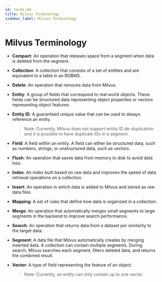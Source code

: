 ```yaml
---
id: terms.md
title: Milvus Terminology
sidebar_label: Milvus Terminology
---
```


# Milvus Terminology

- **Compact**: An operation that releases space from a segment when data is deleted from the segment.

- **Collection**: A collection that consists of a set of entities and are equivalent to a table in an RDBMS.

- **Delete**: An operation that removes data from Milvus.

- **Entity**: A group of fields that correspond to real world objects. These fields can be structured data representing object properties or vectors representing object features.

- **Entity ID**: A guaranteed unique value that can be used to always reference an entity.
  > Note: Currently, Milvus does not support entity ID de-duplication and it is possible to have duplicate IDs in a segment.

- **Field**: A field within an entity. A field can either be structured data, such as numbers, strings, or unstructured data, such as vectors.

- **Flush**: An operation that saves data from memory to disk to avoid data loss.

- **Index**: An index built based on raw data and improves the speed of data retrieval operations on a collection.

- **Insert**: An operation in which data is added to Milvus and stored as raw data files.

- **Mapping**: A set of rules that define how data is organized in a collection.

- **Merge**: An operation that automatically merges small segments to large segments in the backend to improve search performance.

- **Search**: An operation that returns data from a dataset per similarity to the target data.

- **Segment**: A data file that Milvus automatically creates by merging inserted data. A collection can contain multiple segments. During search, Milvus searches each segment, filters deleted data, and returns the combined result.

- **Vector**: A type of field representing the feature of an object.
  > Note: Currently, an entity can only contain up to one vector.
